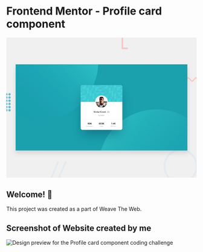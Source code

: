 # Frontend Mentor - Profile card component

![Design preview for the Profile card component coding challenge](./design/desktop-preview.jpg)

## Welcome! 👋

This project was created as a part of Weave The Web.

## Screenshot of Website created by me

![Design preview for the Profile card component coding challenge](./design/1.png)
